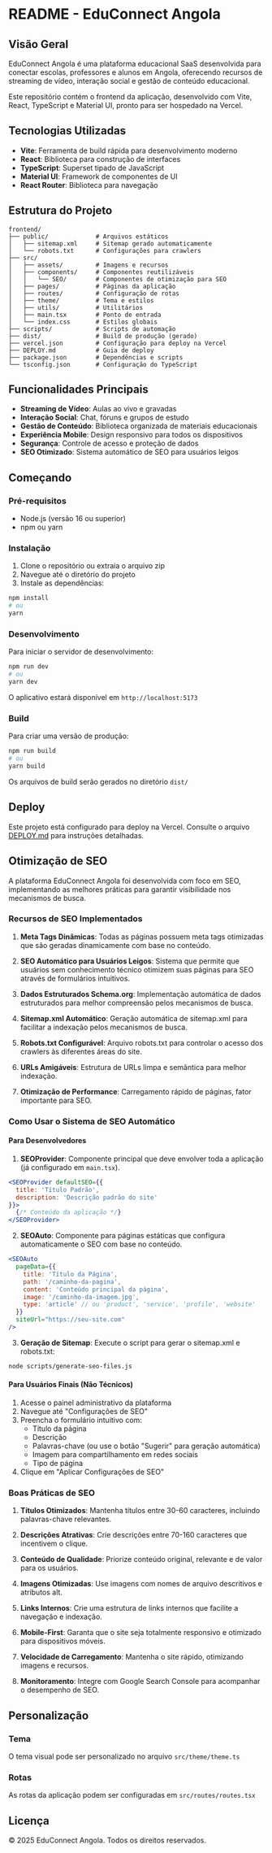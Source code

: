 # README - EduConnect Angola

## Visão Geral

EduConnect Angola é uma plataforma educacional SaaS desenvolvida para conectar escolas, professores e alunos em Angola, oferecendo recursos de streaming de vídeo, interação social e gestão de conteúdo educacional.

Este repositório contém o frontend da aplicação, desenvolvido com Vite, React, TypeScript e Material UI, pronto para ser hospedado na Vercel.

## Tecnologias Utilizadas

- **Vite**: Ferramenta de build rápida para desenvolvimento moderno
- **React**: Biblioteca para construção de interfaces
- **TypeScript**: Superset tipado de JavaScript
- **Material UI**: Framework de componentes de UI
- **React Router**: Biblioteca para navegação

## Estrutura do Projeto

```
frontend/
├── public/             # Arquivos estáticos
│   ├── sitemap.xml     # Sitemap gerado automaticamente
│   └── robots.txt      # Configurações para crawlers
├── src/
│   ├── assets/         # Imagens e recursos
│   ├── components/     # Componentes reutilizáveis
│   │   └── SEO/        # Componentes de otimização para SEO
│   ├── pages/          # Páginas da aplicação
│   ├── routes/         # Configuração de rotas
│   ├── theme/          # Tema e estilos
│   ├── utils/          # Utilitários
│   ├── main.tsx        # Ponto de entrada
│   └── index.css       # Estilos globais
├── scripts/            # Scripts de automação
├── dist/               # Build de produção (gerado)
├── vercel.json         # Configuração para deploy na Vercel
├── DEPLOY.md           # Guia de deploy
├── package.json        # Dependências e scripts
└── tsconfig.json       # Configuração do TypeScript
```

## Funcionalidades Principais

- **Streaming de Vídeo**: Aulas ao vivo e gravadas
- **Interação Social**: Chat, fóruns e grupos de estudo
- **Gestão de Conteúdo**: Biblioteca organizada de materiais educacionais
- **Experiência Mobile**: Design responsivo para todos os dispositivos
- **Segurança**: Controle de acesso e proteção de dados
- **SEO Otimizado**: Sistema automático de SEO para usuários leigos

## Começando

### Pré-requisitos

- Node.js (versão 16 ou superior)
- npm ou yarn

### Instalação

1. Clone o repositório ou extraia o arquivo zip
2. Navegue até o diretório do projeto
3. Instale as dependências:

```bash
npm install
# ou
yarn
```

### Desenvolvimento

Para iniciar o servidor de desenvolvimento:

```bash
npm run dev
# ou
yarn dev
```

O aplicativo estará disponível em `http://localhost:5173`

### Build

Para criar uma versão de produção:

```bash
npm run build
# ou
yarn build
```

Os arquivos de build serão gerados no diretório `dist/`

## Deploy

Este projeto está configurado para deploy na Vercel. Consulte o arquivo [DEPLOY.md](DEPLOY.md) para instruções detalhadas.

## Otimização de SEO

A plataforma EduConnect Angola foi desenvolvida com foco em SEO, implementando as melhores práticas para garantir visibilidade nos mecanismos de busca.

### Recursos de SEO Implementados

1. **Meta Tags Dinâmicas**: Todas as páginas possuem meta tags otimizadas que são geradas dinamicamente com base no conteúdo.

2. **SEO Automático para Usuários Leigos**: Sistema que permite que usuários sem conhecimento técnico otimizem suas páginas para SEO através de formulários intuitivos.

3. **Dados Estruturados Schema.org**: Implementação automática de dados estruturados para melhor compreensão pelos mecanismos de busca.

4. **Sitemap.xml Automático**: Geração automática de sitemap.xml para facilitar a indexação pelos mecanismos de busca.

5. **Robots.txt Configurável**: Arquivo robots.txt para controlar o acesso dos crawlers às diferentes áreas do site.

6. **URLs Amigáveis**: Estrutura de URLs limpa e semântica para melhor indexação.

7. **Otimização de Performance**: Carregamento rápido de páginas, fator importante para SEO.

### Como Usar o Sistema de SEO Automático

#### Para Desenvolvedores

1. **SEOProvider**: Componente principal que deve envolver toda a aplicação (já configurado em `main.tsx`).

```jsx
<SEOProvider defaultSEO={{
  title: 'Título Padrão',
  description: 'Descrição padrão do site'
}}>
  {/* Conteúdo da aplicação */}
</SEOProvider>
```

2. **SEOAuto**: Componente para páginas estáticas que configura automaticamente o SEO com base no conteúdo.

```jsx
<SEOAuto 
  pageData={{
    title: 'Título da Página',
    path: '/caminho-da-pagina',
    content: 'Conteúdo principal da página',
    image: '/caminho-da-imagem.jpg',
    type: 'article' // ou 'product', 'service', 'profile', 'website'
  }}
  siteUrl="https://seu-site.com"
/>
```

3. **Geração de Sitemap**: Execute o script para gerar o sitemap.xml e robots.txt:

```bash
node scripts/generate-seo-files.js
```

#### Para Usuários Finais (Não Técnicos)

1. Acesse o painel administrativo da plataforma
2. Navegue até "Configurações de SEO"
3. Preencha o formulário intuitivo com:
   - Título da página
   - Descrição
   - Palavras-chave (ou use o botão "Sugerir" para geração automática)
   - Imagem para compartilhamento em redes sociais
   - Tipo de página
4. Clique em "Aplicar Configurações de SEO"

### Boas Práticas de SEO

1. **Títulos Otimizados**: Mantenha títulos entre 30-60 caracteres, incluindo palavras-chave relevantes.

2. **Descrições Atrativas**: Crie descrições entre 70-160 caracteres que incentivem o clique.

3. **Conteúdo de Qualidade**: Priorize conteúdo original, relevante e de valor para os usuários.

4. **Imagens Otimizadas**: Use imagens com nomes de arquivo descritivos e atributos alt.

5. **Links Internos**: Crie uma estrutura de links internos que facilite a navegação e indexação.

6. **Mobile-First**: Garanta que o site seja totalmente responsivo e otimizado para dispositivos móveis.

7. **Velocidade de Carregamento**: Mantenha o site rápido, otimizando imagens e recursos.

8. **Monitoramento**: Integre com Google Search Console para acompanhar o desempenho de SEO.

## Personalização

### Tema

O tema visual pode ser personalizado no arquivo `src/theme/theme.ts`

### Rotas

As rotas da aplicação podem ser configuradas em `src/routes/routes.tsx`

## Licença

© 2025 EduConnect Angola. Todos os direitos reservados.
